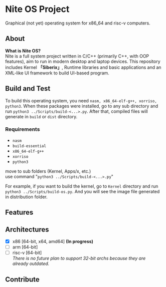 # **Nite OS Project**

Graphical (not yet) operating system for x86_64 and risc-v computers.


## About 
**What is Nite OS?**  
Nite is a full system project written in C/C++ (primarily C++, with OOP features), aim to run in modern desktop and laptop devices. This repository includes Kernel **「Siberix」**, Runtime libraries and basic applications and an XML-like UI framework to build UI-based program.

## Build and Test
To build this operating system, you need `nasm, x86_64-elf-g++, xorriso, python3`. When these packages were installed, go to any sub directory and run `python3 ../Scripts/build-<...>.py`. After that, compiled files will generate in `build` or `dist` directory.
### Requirements
- `nasm`
- `build-essential`
- `x86_64-elf-g++`  
- `xorriso`  
- `python3`  

move to sub folders (Kernel, Apps/x, etc.)  
use command "`python3 ../Scripts/build-<...>.py`"

For example, if you want to build the kernel, go to `Kernel` directory and run `python3 ../Scripts/build-os.py`. And you will see the image file generated in distribution folder.  

## Features


## Architectures
- [x] x86 [64-bit, x64, amd64] **(In progress)**  
- [ ] arm [64-bit]  
- [ ] risc-v [64-bit]  
*There is no future plan to support 32-bit archs because they are already outdated.*

## Contribute